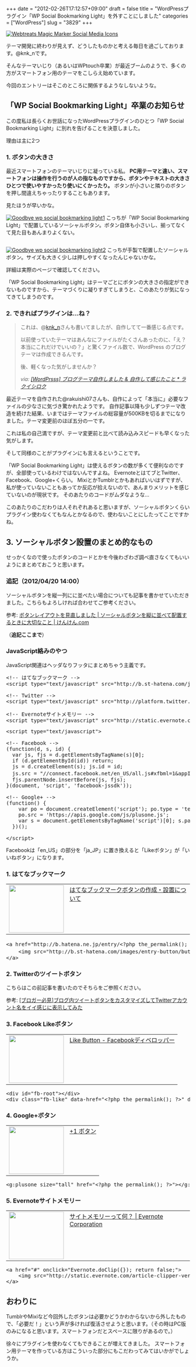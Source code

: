 +++
date = "2012-02-26T17:12:57+09:00"
draft = false
title = "WordPressプラグイン「WP Social Bookmarking Light」を外すことにしました"
categories = ["WordPress"]
slug = "3829"
+++

<a href="http://www.flickr.com/photos/44071822@N08/4994299154/" title="Webtreats Magic Marker Social Media Icons by webtreats, on Flickr" target="_blank"><img class="flickr_photo" src="http://farm5.static.flickr.com/4152/4994299154_1c084bddd7_z.jpg" alt="Webtreats Magic Marker Social Media Icons" /></a>

テーマ開発に終わりが見えず、どうしたものかと考える毎日を過ごしております。@knk_nです。

そんなテーマいじり（あるいはWPtouch卒業）が最近ブームのようで、多くの方がスマートフォン用のテーマをこしらえ始めています。

今回のエントリーはそこのところに関係するようなしないような。<!--more--><h2>「WP Social Bookmarking Light」卒業のお知らせ</h2>
この度私は長らくお世話になったWordPressプラグインのひとつ「WP Social Bookmarking Light」に別れを告げることを決意しました。

理由は主に2つ

<h3>1. ボタンの大きさ</h3>
最近スマートフォンのテーマいじりに凝っている私。
<strong>PC用テーマと違い、スマートフォンは操作を行うのが人の指なものですから、ボタンやテキストの大きさひとつで使いやすかったり使いにくかったり。</strong>
ボタンが小さいと隣りのボタンを押し間違えちゃったりすることもあります。

見たほうが早いかな。


<a href="https://knk-n.com/images/2012/02/goodbye_wp-social-bookmarking-light1.jpg" title="Goodbye wp social bookmarking light1"><img src="https://knk-n.com/images/2012/02/goodbye_wp-social-bookmarking-light1.jpg" alt="Goodbye wp social bookmarking light1" title="goodbye_wp-social-bookmarking-light1.jpg" /></a>
こっちが「WP Social Bookmarking Light」で配置しているソーシャルボタン。ボタン自体も小さいし、揃ってなくて見た目もあんまりよくない。

<p style="margin-top: 2em;"></p>
<a href="https://knk-n.com/images/2012/02/goodbye_wp-social-bookmarking-light2.jpg" title="Goodbye wp social bookmarking light2"><img src="https://knk-n.com/images/2012/02/goodbye_wp-social-bookmarking-light2.jpg" alt="Goodbye wp social bookmarking light2" title="goodbye_wp-social-bookmarking-light2.jpg" /></a>
こっちが手製で配置したソーシャルボタン。サイズも大きく少しは押しやすくなったんじゃないかな。

詳細は実際のページで確認してください。

「WP Social Bookmarking Light」はテーマごとにボタンの大きさの指定ができないものですから、テーマづくりに凝りすぎてしまうと、このあたりが気になってきてしまうのです。


<h3>2. できればプラグインは…ね？</h3>
<blockquote cite="http://rakuishi.com/wordpress/2492/" title="[WordPrsss] ブログテーマ自作しました &amp; 自作して感じたこと * ラクイシロク">
<p><p>これは、@<a class="twitter-anywhere-user" href="http://twitter.com/knk_n">knk_n</a>さんも書いてましたが、自作してて一番感じる点です。</p>
<p>以前使っていたテーマはあんなにファイルがたくさんあったのに、「え？ 本当にこれだけでいいの？」と驚くファイル数で、WordPress のブログテーマは作成できるんです。</p>
<p>後、軽くなった気がしませんか？</p></p>
<cite>via: <a href="http://rakuishi.com/wordpress/2492/" target="_blank">[WordPrsss] ブログテーマ自作しました &amp; 自作して感じたこと * ラクイシロク</a></cite>
</blockquote>
最近テーマを自作された@rakuishi07さんも、自作によって「本当に」必要なファイルの少なさに気づき驚かれたようです。
自作記事以降も少しずつテーマ改造を続けた結果、いまではテーマファイルの総容量が500KBを切るまでになりました。テーマ変更前のほぼ五分の一です。

これは私の自己満ですが、テーマ変更前と比べて読み込みスピードも早くなった気がします。

そして同様のことがプラグインにも言えるということです。

「WP Social Bookmarking Light」は使えるボタンの数が多くて便利なのですが、全部使っているわけではないんですよね。
EvernoteとはてブとTwitter、Facebook、Google+くらい。
MixiとかTumblrとかもあればいいはずですが、私が使っていないこともあってか反応が拾えないので、あんまりメリットを感じていないのが現状です。
そのあたりのコードがムダなような…

このあたりのこだわりは人それぞれあると思いますが、ソーシャルボタンくらいプラグイン使わなくてもなんとかなるので、使わないことにしたってことですかね。

<h2>3. ソーシャルボタン設置のまとめ的なもの</h2>
せっかくなので使ったボタンのコードとかを今後わざわざ調べ直さなくてもいいようにまとめておこうと思います。

<h3>追記（2012/04/20 14:00）</h3>
ソーシャルボタンを縦一列にに並べたい場合についても記事を書かせていただきました。こちらもよろしければ合わせてご参考ください。
<p>参考: <a href="http://knk-n.com/2012/04/20/how_to_customize_button_layout/" target="_blank">ボタンレイアウトを見直しました | ソーシャルボタンを縦に並べて配置するときに大切なこと | けんけん.com</a><script type="text/javascript">var url="http://knk-n.com/2012/04/20/how_to_customize_button_layout/";</script><script src="http://api.b.st-hatena.com/entry.count?url=http://knk-n.com/2012/04/20/how_to_customize_button_layout/&callback=hatebTxt"></script></p>
（<strong>追記ここまで</strong>）

<h3>JavaScript絡みのやつ</h3>
JavaScript関連はヘッダなりフッタにまとめちゃう主義です。

<pre class="brush: xml; gutter: false;">
&lt;!-- はてなブックマーク --&gt;
&lt;script type=&quot;text/javascript&quot; src=&quot;http://b.st-hatena.com/js/bookmark_button.js&quot; charset=&quot;utf-8&quot; async=&quot;async&quot;&gt;&lt;/script&gt;

&lt;!-- Twitter --&gt;
&lt;script type=&quot;text/javascript&quot; src=&quot;http://platform.twitter.com/widgets.js&quot;&gt;&lt;/script&gt;

&lt;!-- Evernoteサイトメモリー --&gt;
&lt;script type=&quot;text/javascript&quot; src=&quot;http://static.evernote.com/noteit.js&quot;&gt;&lt;/script&gt;
</pre>

<pre class="brush: jscript; gutter: false;">
&lt;script type=&quot;text/javascript&quot;&gt;

&lt;!-- Facebook --&gt;
(function(d, s, id) {
  var js, fjs = d.getElementsByTagName(s)[0];
  if (d.getElementById(id)) return;
  js = d.createElement(s); js.id = id;
  js.src = &quot;//connect.facebook.net/en_US/all.js#xfbml=1&amp;appId=FacebookのAppID&quot;;
  fjs.parentNode.insertBefore(js, fjs);
}(document, &#039;script&#039;, &#039;facebook-jssdk&#039;));
 
&lt;!-- Google+ --&gt;
(function() {
    var po = document.createElement(&#039;script&#039;); po.type = &#039;text/javascript&#039;; po.async = true;
    po.src = &#039;https://apis.google.com/js/plusone.js&#039;;
    var s = document.getElementsByTagName(&#039;script&#039;)[0]; s.parentNode.insertBefore(po, s);
  })();
 
&lt;/script&gt;
</pre>

Facebookは「en_US」の部分を「ja_JP」に置き換えると「Likeボタン」が「いいねボタン」になります。

<h3>1. はてなブックマーク</h3>

<table width="100%"><td valign="top" width="150"><a href="http://b.hatena.ne.jp/guide/bbutton" target="_blank"><img border="0" src="http://capture.heartrails.com/150x130/shadow?http://b.hatena.ne.jp/guide/bbutton" width="150" height="130" /></a></td><td valign="top"><a href="http://b.hatena.ne.jp/guide/bbutton" target="_blank">はてなブックマークボタンの作成・設置について</a><script type="text/javascript">var url="http://b.hatena.ne.jp/guide/bbutton";</script><script src="http://api.b.st-hatena.com/entry.count?url=http://b.hatena.ne.jp/guide/bbutton&callback=hatebTxt"></script></td></table>

<pre class="brush: xml; gutter: false;">
&lt;a href=&quot;http://b.hatena.ne.jp/entry/&lt;?php the_permalink(); ?&gt;&quot; class=&quot;hatena-bookmark-button&quot; data-hatena-bookmark-title=&quot; / @knk_n: &lt;?php the_title(); ?&gt;&quot; data-hatena-bookmark-layout=&quot;vertical&quot; title=&quot;このエントリーをはてなブックマークに追加&quot;&gt;
    &lt;img src=&quot;http://b.st-hatena.com/images/entry-button/button-only.gif&quot; alt=&quot;このエントリーをはてなブックマークに追加&quot; width=&quot;20&quot; height=&quot;20&quot; style=&quot;border: none;&quot; /&gt;
&lt;/a&gt;
</pre>

<h3>2. Twitterのツイートボタン</h3>
こちらはこの前記事を書いたのでそちらをご参照ください。

<p>参考: <a href="http://knk-n.com/2012/02/24/tweetbutton_customize/" target="_blank">[ブロガー必見]ブログ内ツイートボタンをカスタマイズしてTwitterアカウント名をイイ感じに表示してみた</a><script type="text/javascript">var url="http://knk-n.com/2012/02/24/tweetbutton_customize/";</script><script src="http://api.b.st-hatena.com/entry.count?url=http://knk-n.com/2012/02/24/tweetbutton_customize/&callback=hatebTxt"></script></p>

<h3>3. Facebook Likeボタン</h3>

<table width="100%"><td valign="top" width="150"><a href="https://developers.facebook.com/docs/reference/plugins/like/" target="_blank"><img border="0" src="http://capture.heartrails.com/150x130/shadow?https://developers.facebook.com/docs/reference/plugins/like/" width="150" height="130" /></a></td><td valign="top"><a href="https://developers.facebook.com/docs/reference/plugins/like/" target="_blank">Like Button - Facebookディベロッパー</a><script type="text/javascript">var url="https://developers.facebook.com/docs/reference/plugins/like/";</script><script src="http://api.b.st-hatena.com/entry.count?url=https://developers.facebook.com/docs/reference/plugins/like/&callback=hatebTxt"></script></td></table>

<pre class="brush: xml; gutter: false;">
&lt;div id=&quot;fb-root&quot;&gt;&lt;/div&gt;
&lt;div class=&quot;fb-like&quot; data-href=&quot;&lt;?php the_permalink(); ?&gt;&quot; data-send=&quot;false&quot; data-layout=&quot;box_count&quot; data-width=&quot;55&quot; data-show-faces=&quot;false&quot;&gt;&lt;/div&gt;
</pre>

<h3>4. Google+ボタン</h3>
<table width="100%"><td valign="top" width="150"><a href="http://www.google.com/intl/ja/webmasters/+1/button/index.html" target="_blank"><img border="0" src="http://capture.heartrails.com/150x130/shadow?http://www.google.com/intl/ja/webmasters/+1/button/index.html" width="150" height="130" /></a></td><td valign="top"><a href="http://www.google.com/intl/ja/webmasters/+1/button/index.html" target="_blank">+1 ボタン</a><script type="text/javascript">var url="http://www.google.com/intl/ja/webmasters/+1/button/index.html";</script><script src="http://api.b.st-hatena.com/entry.count?url=http://www.google.com/intl/ja/webmasters/+1/button/index.html&callback=hatebTxt"></script></td></table>

<pre class="brush: xml; gutter: false;">
&lt;g:plusone size=&quot;tall&quot; href=&quot;&lt;?php the_permalink(); ?&gt;&quot;&gt;&lt;/g:plusone&gt;
</pre>

<h3>5. Evernoteサイトメモリー</h3>
<table width="100%"><td valign="top" width="150"><a href="http://www.evernote.com/about/intl/jp/developer/sitememory/" target="_blank"><img border="0" src="http://capture.heartrails.com/150x130/shadow?http://www.evernote.com/about/intl/jp/developer/sitememory/" width="150" height="130" /></a></td><td valign="top"><a href="http://www.evernote.com/about/intl/jp/developer/sitememory/" target="_blank">サイトメモリーって何？ | Evernote Corporation</a><script type="text/javascript">var url="http://www.evernote.com/about/intl/jp/developer/sitememory/";</script><script src="http://api.b.st-hatena.com/entry.count?url=http://www.evernote.com/about/intl/jp/developer/sitememory/&callback=hatebTxt"></script></td></table>

<pre class="brush: xml; gutter: false;">
&lt;a href=&quot;#&quot; onclick=&quot;Evernote.doClip({}); return false;&quot;&gt;
    &lt;img src=&quot;http://static.evernote.com/article-clipper-vert.png&quot; alt=&quot;Clip to Evernote&quot; /&gt;
&lt;/a&gt;
</pre>

<h2>おわりに</h2>
TumblrやMixiなど今回外したボタンは必要かどうかわからないから外したもので、「必要だ！」という声が多ければ復活させようと思います。（その時はPC版のみになると思います。スマートフォンだとスペースに限りがあるので。）

徐々にプラグインを使わなくてもできることが増えてきました。
スマートフォン用テーマを作っている方はこういった部分にもこだわってみてはいかがでしょうか。
